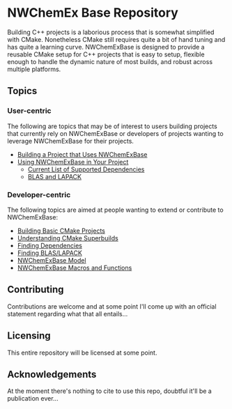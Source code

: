 NWChemEx Base Repository
==============================

Building C++ projects is a laborious process that is somewhat simplified with
CMake.  Nonetheless CMake still requires quite a bit of hand tuning and has
quite a learning curve.  NWChemExBase is designed to provide a reusable CMake 
setup for C++ projects that is easy to setup, flexible enough to handle 
the dynamic nature of most builds, and robust across multiple platforms.

Topics
------

### User-centric

The following are topics that may be of interest to users building projects 
that currently rely on NWChemExBase or developers of projects wanting to 
leverage NWChemExBase for their projects.  

- [Building a Project that Uses NWChemExBase](dox/Building.md)
- [Using NWChemExBase in Your Project](dox/QuickStart.md)
  - [Current List of Supported Dependencies](dox/SupportedDependencies.md)
  - [BLAS and LAPACK](dox/SoYouWannaFindBLAS.md)

### Developer-centric

The following topics are aimed at people wanting to extend or 
contribute to NWChemExBase:

- [Building Basic CMake Projects](dox/BuildBasics.md)
- [Understanding CMake Superbuilds](dox/CMakeSuperBuild.md)
- [Finding Dependencies](dox/FindingDependencies.md)
- [Finding BLAS/LAPACK](dox/SoYouWannaFindBLAS.md)
- [NWChemExBase Model](dox/NWChemExBaseModel.md)
- [NWChemExBase Macros and Functions](dox/MacroDocumentation.md)

Contributing
------------

Contributions are welcome and at some point I'll come up with an official 
statement regarding what that all entails...

Licensing
---------

This entire repository will be licensed at some point.

Acknowledgements
----------------

At the moment there's nothing to cite to use this repo, doubtful it'll be a 
publication ever...
